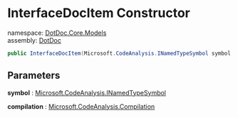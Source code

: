﻿# InterfaceDocItem Constructor

namespace: [DotDoc\.Core\.Models](../../DotDoc.Core.Models.md)<br />
assembly: [DotDoc](../../../DotDoc.md)



```csharp
public InterfaceDocItem(Microsoft.CodeAnalysis.INamedTypeSymbol symbol ,Microsoft.CodeAnalysis.Compilation compilation);
```

## Parameters

__symbol__ : [Microsoft\.CodeAnalysis\.INamedTypeSymbol](https://docs.microsoft.com/ja-jp/dotnet/api/Microsoft.CodeAnalysis.INamedTypeSymbol)



__compilation__ : [Microsoft\.CodeAnalysis\.Compilation](https://docs.microsoft.com/ja-jp/dotnet/api/Microsoft.CodeAnalysis.Compilation)



